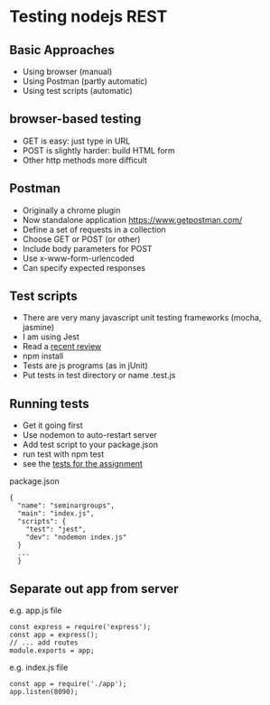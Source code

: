

# Testing nodejs REST


## Basic Approaches

- Using browser (manual)
- Using Postman (partly automatic)
- Using test scripts (automatic)


## browser-based testing


- GET is easy: just type in URL
- POST is slightly harder: build HTML form
- Other http methods more difficult


## Postman

- Originally a chrome plugin
- Now standalone application <https://www.getpostman.com/>
- Define a set of requests in a collection
- Choose GET or POST (or other)
- Include body parameters for POST
- Use x-www-form-urlencoded
- Can specify expected responses


## Test scripts

- There are very many javascript unit testing frameworks (mocha, jasmine)
- I am using Jest
- Read a [recent review](https://medium.com/welldone-software/an-overview-of-javascript-testing-in-2018-f68950900bc3)
- npm install
- Tests are js programs (as in jUnit)
- Put tests in test directory or name .test.js


## Running tests

- Get it going first
- Use nodemon to auto-restart server
- Add test script to your package.json
- run test with npm test
- see the [tests for the assignment](https://github.com/stevenaeola/gitpitch/blob/master/prog/WP_assignment_1819/app.test.js ) 


package.json
```
{
  "name": "seminargroups",
  "main": "index.js",
  "scripts": {
    "test": "jest",
    "dev": "nodemon index.js"
  }
  ...
  }

```

## Separate out app from server

e.g. app.js file
```
const express = require('express');
const app = express();
// ... add routes
module.exports = app;

```
e.g. index.js file
```
const app = require('./app');
app.listen(8090);

```
